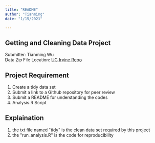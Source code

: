 ```yaml
---
title: "README"
author: "Tianming"
date: "1/15/2021"

---
```

## Getting and Cleaning Data Project
Submitter: Tianming Wu<br />
Data Zip File Location: [UC Irvine Repo](https://d396qusza40orc.cloudfront.net/getdata%2Fprojectfiles%2FUCI%20HAR%20Dataset.zip "Clicking will download the data")

## Project Requirement
1. Create a tidy data set 
2. Submit a link to a Github repository for peer review
3. Submit a README for understanding the codes
4. Analysis R Script

## Explaination
1. the txt file named "tidy" is the clean data set required by this project
2. the "run_analysis.R" is the code for reproducibility







